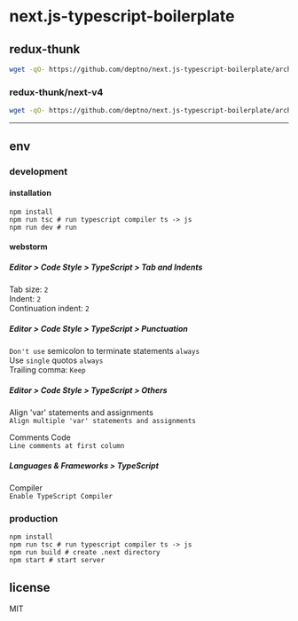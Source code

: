 # next.js-typescript-boilerplate

## redux-thunk

```bash
wget -qO- https://github.com/deptno/next.js-typescript-boilerplate/archive/master.zip | bsdtar -xf- && mv next.js-typescript-boilerplate-master [your_project]
```

### redux-thunk/next-v4

```bash
wget -qO- https://github.com/deptno/next.js-typescript-boilerplate/archive/next.js/4.zip | bsdtar -xf- && mv next.js-typescript-boilerplate-next.js-4 [your_project]

```

---

## env

### development

#### installation

```
npm install
npm run tsc # run typescript compiler ts -> js
npm run dev # run
```

#### webstorm

##### Editor > Code Style > TypeScript > Tab and Indents

Tab size: `2`  
Indent: `2`  
Continuation indent: `2`

##### Editor > Code Style > TypeScript > Punctuation

`Don't use` semicolon to terminate statements `always`  
Use `single` quotos `always`  
Trailing comma: `Keep`

##### Editor > Code Style > TypeScript > Others

Align 'var' statements and assignments  
`Align multiple 'var' statements and assignments`

Comments Code  
`Line comments at first column`

##### Languages & Frameworks > TypeScript
 
Compiler  
`Enable TypeScript Compiler`

### production

```
npm install
npm run tsc # run typescript compiler ts -> js
npm run build # create .next directory
npm start # start server
```

## license

MIT
